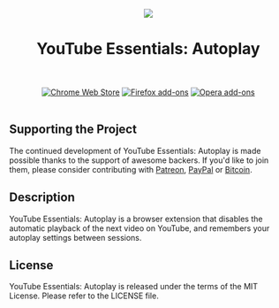 <p align="center"><img src="https://i.imgur.com/SbdxiBP.png"></p>
<h1 align="center">YouTube Essentials: Autoplay</h1>

<p align="center">
  </br></br>
  <a href="">
    <img src="https://i.imgur.com/q6E8SOD.png" alt="Chrome Web Store"></a>
  <a href="">
    <img src="https://i.imgur.com/dvof8rG.png" alt="Firefox add-ons"></a>
  <a href="">
    <img src="https://i.imgur.com/wK10qEV.png" alt="Opera add-ons"></a>
  </br></br>
</p>

## Supporting the Project

The continued development of YouTube Essentials: Autoplay is made possible
thanks to the support of awesome backers. If you'd like to join them,
please consider contributing with [Patreon](https://goo.gl/qRhKSW),
[PayPal](https://goo.gl/5FnBaw) or [Bitcoin](https://goo.gl/uJUAaU).

## Description

YouTube Essentials: Autoplay is a browser extension that disables
the automatic playback of the next video on YouTube, and remembers
your autoplay settings between sessions.

## License

YouTube Essentials: Autoplay is released under the terms of the MIT License.
Please refer to the LICENSE file.

